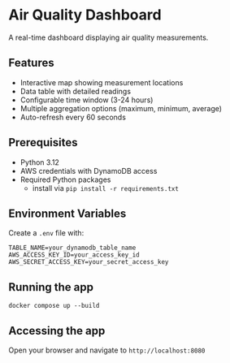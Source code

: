 # Air Quality Dashboard

A real-time dashboard displaying air quality measurements.

## Features

- Interactive map showing measurement locations
- Data table with detailed readings
- Configurable time window (3-24 hours)
- Multiple aggregation options (maximum, minimum, average)
- Auto-refresh every 60 seconds

## Prerequisites

- Python 3.12
- AWS credentials with DynamoDB access
- Required Python packages
    - install via `pip install -r requirements.txt`

## Environment Variables

Create a `.env` file with:

```
TABLE_NAME=your_dynamodb_table_name
AWS_ACCESS_KEY_ID=your_access_key_id
AWS_SECRET_ACCESS_KEY=your_secret_access_key
```

## Running the app

```
docker compose up --build
```

## Accessing the app

Open your browser and navigate to `http://localhost:8080`
